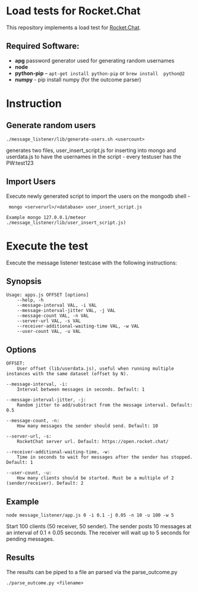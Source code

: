 # Load tests for Rocket.Chat

This repository implements a load test for [Rocket.Chat](https://github.com/RocketChat).


## Required Software:

- **apg** password generator used for generating random usernames
- **node**
- **python-pip** – `apt-get install python-pip` or `brew install 
python@2`
- **numpy** - pip install numpy (for the outcome parser)

# Instruction

## Generate random users
    ./message_listener/lib/generate-users.sh <usercount>
generates two files, user_insert_script.js for inserting into mongo and userdata.js to have the usernames in the script - every testuser has the PW:test123

## Import Users
Execute newly generated script to import the users on the mongodb shell - 
    
     mongo <serverurl>/<database> user_insert_script.js

    Example mongo 127.0.0.1/meteor ./message_listener/lib/user_insert_script.js)

# Execute the test
Execute the message listener testcase with the following instructions:

## Synopsis

    Usage: apps.js OFFSET [options]
        --help, -h
        --message-interval VAL, -i VAL
        --message-interval-jitter VAL, -j VAL
        --message-count VAL, -n VAL
        --server-url VAL, -s VAL
        --receiver-additional-waiting-time VAL, -w VAL
        --user-count VAL, -u VAL


## Options

    OFFSET:
        User offset (lib/userdata.js), useful when running multiple instances with the same dataset (offset by N).

    --message-interval, -i:
        Interval between messages in seconds. Default: 1

    --message-interval-jitter, -j:
        Random jitter to add/substract from the message interval. Default: 0.5

    --message-count, -n:
        How many messages the sender should send. Default: 10

    --server-url, -s:
        RocketChat server url. Default: https://open.rocket.chat/

    --receiver-additional-waiting-time, -w:
        Time in seconds to wait for messages after the sender has stopped. Default: 1
    
    --user-count, -u:
        How many clients should be started. Must be a multiple of 2 (sender/receiver). Default: 2


## Example

    node message_listener/app.js 0 -i 0.1 -j 0.05 -n 10 -u 100 -w 5

Start 100 clients (50 receiver, 50 sender). The sender posts 10 messages at an interval of 0.1 ± 0.05 seconds. The receiver will wait up to 5 seconds for pending messages.

## Results
The results can be piped to a file an parsed via the parse_outcome.py

    ./parse_outcome.py <filename>